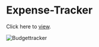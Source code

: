 # Expense-Tracker

Click here to [view](https://shrutikapure.github.io/Expense-Tracker/).

![Budgettracker](https://user-images.githubusercontent.com/90132201/185780098-a1f32f56-18bb-499f-b681-9e8186a12a34.jpg)
